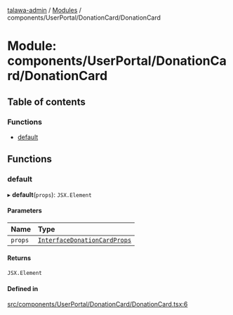 [talawa-admin](../README.md) / [Modules](../modules.md) / components/UserPortal/DonationCard/DonationCard

# Module: components/UserPortal/DonationCard/DonationCard

## Table of contents

### Functions

- [default](components_UserPortal_DonationCard_DonationCard.md#default)

## Functions

### default

▸ **default**(`props`): `JSX.Element`

#### Parameters

| Name | Type |
| :------ | :------ |
| `props` | [`InterfaceDonationCardProps`](../interfaces/screens_UserPortal_Donate_Donate.InterfaceDonationCardProps.md) |

#### Returns

`JSX.Element`

#### Defined in

[src/components/UserPortal/DonationCard/DonationCard.tsx:6](https://github.com/krishna619/talawa-admin/blob/63d4450/src/components/UserPortal/DonationCard/DonationCard.tsx#L6)
